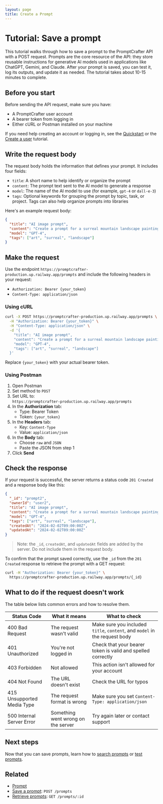 ```yaml
---
layout: page
title: Create a Prompt
---
```


# Tutorial: Save a prompt

This tutorial walks through how to save a prompt to the PromptCrafter API with a POST request. Prompts are the core resource of the API: they store reusable instructions for generative AI models used in applications like ChatGPT, Gemini, and Claude. After your prompt is saved, you can test it, log its outputs, and update it as needed. The tutorial takes about 10-15 minutes to complete.

## Before you start

Before sending the API request, make sure you have:

- A PromptCrafter user account  
- A bearer token from logging in  
- Either cURL or Postman installed on your machine  

If you need help creating an account or logging in, see the [Quickstart](../quickstart.md) or the [Create a user](create-user.md) tutorial.

## Write the request body

The request body holds the information that defines your prompt. It includes four fields:

- `title`: A short name to help identify or organize the prompt  
- `content`: The prompt text sent to the AI model to generate a response  
- `model`: The name of the AI model to use (for example, `gpt-4` or `dall-e-3`)  
- `tags`: Optional keywords for grouping the prompt by topic, task, or project. Tags can also help organize prompts into libraries

Here's an example request body:

```json
{
  "title": "AI image prompt",
  "content": "Create a prompt for a surreal mountain landscape painting.",
  "model": "GPT-4",
  "tags": ["art", "surreal", "landscape"]
}
```

## Make the request

Use the endpoint `https://promptcrafter-production.up.railway.app/prompts` and include the following headers in your request:
- `Authorization: Bearer {your_token}`
- `Content-Type: application/json`

### Using cURL

```bash
curl -X POST https://promptcrafter-production.up.railway.app/prompts \
  -H "Authorization: Bearer {your_token}" \
  -H "Content-Type: application/json" \
  -d '{
    "title": "AI image prompt",
    "content": "Create a prompt for a surreal mountain landscape painting.",
    "model": "GPT-4",
    "tags": ["art", "surreal", "landscape"]
  }'
```

Replace `{your_token}` with your actual bearer token.

### Using Postman

1. Open Postman
2. Set method to `POST`
3. Set URL to:  
   `https://promptcrafter-production.up.railway.app/prompts`
4. In the **Authorization** tab:
   - Type: Bearer Token
   - Token: `{your_token}`
5. In the **Headers** tab:
   - Key: `Content-Type`
   - Value: `application/json`
6. In the **Body** tab:
   - Choose `raw` and `JSON`
   - Paste the JSON from step 1
7. Click **Send**

## Check the response

If your request is successful, the server returns a status code `201 Created` and a response body like this:

```json
{
  "_id": "prompt2",
  "ownerId": "user2",
  "title": "AI image prompt",
  "content": "Create a prompt for a surreal mountain landscape painting.",
  "model": "GPT-4",
  "tags": ["art", "surreal", "landscape"],
  "createdAt": "2024-02-02T09:00:00Z",
  "updatedAt": "2024-02-02T09:00:00Z"
}
```

> Note: the `_id`, `createdAt`, and `updatedAt` fields are added by the server. Do not include them in the request body.

To confirm that the prompt saved correctly, use the `_id` from the `201 Created` response to retrieve the prompt with a GET request:

```bash
curl -H "Authorization: Bearer {your_token}" \
  https://promptcrafter-production.up.railway.app/prompts/{_id}
```

## What to do if the request doesn't work

The table below lists common errors and how to resolve them.

| Status Code                | What it means                  | What to check                                             |
|---------------------------|--------------------------------|-----------------------------------------------------------|
| 400 Bad Request           | The request wasn't valid      | Make sure you included `title`, `content`, and `model` in the request body |
| 401 Unauthorized          | You're not logged in           | Check that your bearer token is valid and spelled correctly |
| 403 Forbidden             | Not allowed                    | This action isn't allowed for your account      |
| 404 Not Found             | The URL doesn't exist | Check the URL for typos                              |
| 415 Unsupported Media Type | The request format is wrong   | Make sure you set `Content-Type: application/json`        |
| 500 Internal Server Error | Something went wrong on the server | Try again later or contact support                        |

## Next steps

Now that you can save prompts, learn how to [search prompts](search-prompts.md) or [test prompts](test-prompt.md).

## Related

- [Prompt](../resources/prompt.md)
- [Save a prompt](../references/post-prompts.md): `POST /prompts`
- [Retrieve prompts](../references/get-prompts.md): `GET /prompts/:id`
